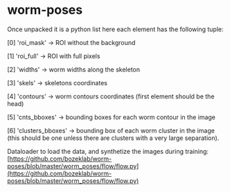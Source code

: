 # worm-poses
 
Once unpacked it is a python list here each element has the following tuple:

[0] 'roi_mask' -> ROI without the background

[1] 'roi_full' -> ROI with full pixels

[2] 'widths' -> worm widths along the skeleton

[3] 'skels' -> skeletons coordinates

[4] 'contours' -> worm contours coordinates (first element should be the head)

[5] 'cnts_bboxes' -> bounding boxes for each worm contour in the image

[6] 'clusters_bboxes' -> bounding box of each worm cluster in the image (this should be one unless there are clusters with a very large separation).


Dataloader to load the data, and synthetize the images during training:[https://github.com/bozeklab/worm-poses/blob/master/worm_poses/flow/flow.py](https://github.com/bozeklab/worm-poses/blob/master/worm_poses/flow/flow.py)
